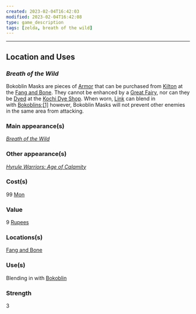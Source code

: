 ```yaml
---
created: 2023-02-04T16:42:03
modified: 2023-02-04T16:42:08
type: game_description
tags: [zelda, breath of the wild]
---
```

___

## Location and Uses
### _Breath of the Wild_
Bokoblin Masks are pieces of [Armor](https://zelda.fandom.com/wiki/Armor#Breath_of_the_Wild "Armor") that can be purchased from [Kilton](https://zelda.fandom.com/wiki/Kilton#Breath_of_the_Wild "Kilton") at the [Fang and Bone](https://zelda.fandom.com/wiki/Fang_and_Bone#Breath_of_the_Wild "Fang and Bone"). They cannot be enhanced by a [Great Fairy](https://zelda.fandom.com/wiki/Great_Fairy#Breath_of_the_Wild "Great Fairy"), nor can they be [Dyed](https://zelda.fandom.com/wiki/Dye#Breath_of_the_Wild "Dye") at the [Kochi Dye Shop](https://zelda.fandom.com/wiki/Kochi_Dye_Shop#Breath_of_the_Wild "Kochi Dye Shop"). When worn, [Link](https://zelda.fandom.com/wiki/Link#Breath_of_the_Wild "Link") can blend in with [Bokoblins](https://zelda.fandom.com/wiki/Bokoblin#Breath_of_the_Wild "Bokoblin");[[1]](https://zelda.fandom.com/wiki/Bokoblin_Mask#cite_note-Inventory-1) however, Bokoblin Masks will not prevent other enemies in the same area from attacking.

### Main appearance(s)
_[Breath of the Wild](https://zelda.fandom.com/wiki/The_Legend_of_Zelda:_Breath_of_the_Wild "The Legend of Zelda: Breath of the Wild")_

### Other appearance(s)
_[Hyrule Warriors: Age of Calamity](https://zelda.fandom.com/wiki/Hyrule_Warriors:_Age_of_Calamity "Hyrule Warriors: Age of Calamity")_

### Cost(s)
99 [Mon](https://zelda.fandom.com/wiki/Mon#Breath_of_the_Wild "Mon")

### Value
9 [Rupees](https://zelda.fandom.com/wiki/Rupee#Breath_of_the_Wild "Rupee")

### Locations(s)
[Fang and Bone](https://zelda.fandom.com/wiki/Fang_and_Bone#Breath_of_the_Wild "Fang and Bone")

### Use(s)
Blending in with [Bokoblin](https://zelda.fandom.com/wiki/Bokoblin#Breath_of_the_Wild "Bokoblin")

### Strength
3


